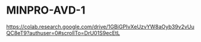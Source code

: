# MINPRO-AVD-1
https://colab.research.google.com/drive/1GBiGPIvXeUzvYW8aOyb39v2vUuQC8eT9?authuser=0#scrollTo=DrU01S9ecEtL
